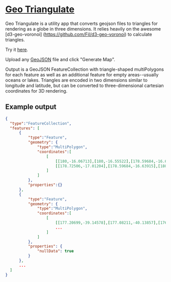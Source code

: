 # [Geo Triangulate](https://jessihamel.github.io/geo_triangulate)

Geo Triangulate is a utility app that converts geojson files to triangles for rendering as a globe in three dimensions. It relies heavily on the awesome [d3-geo-voronoi] (https://github.com/Fil/d3-geo-voronoi) to calculate triangles.

Try it [here](https://jessihamel.github.io/geo_triangulate).

Upload any [GeoJSON](http://geojson.org/) file and click "Generate Map".

Output is a GeoJSON FeatureCollection with triangle-shaped multiPolygons for each feature as well as an additional feature for empty areas--usually oceans or lakes. Triangles are encoded in two dimensions similar to longitude and latitude, but can be converted to three-dimensional cartesian coordinates for 3D rendering.

## Example output

```json
{
  "type":"FeatureCollection",
  "features": [
      {
          "type":"Feature",
          "geometry": {
              "type":"MultiPolygon",
              "coordinates":[
                  [
                      [[180,-16.06713],[180,-16.55522],[178.59684,-16.63915],[180,-16.06713]],
                      [[178.72506,-17.01204],[178.59684,-16.63915],[180,-16.55522],[178.72506,-17.01204]]
                  ]
              ]
          },
          "properties":{}
      },
      {
          "type":"Feature",
          "geometry": {
              "type":"MultiPolygon",
              "coordinates":[
                  [
                      [[177.20699,-39.14578],[177.08211,-40.13857],[176.88582,-40.06598],[177.20699,-39.14578]],
                      ...
                  ]
              ]
          },
          "properties": {
              "nullData": true
          }
      },
      ...
  ]
}
```
